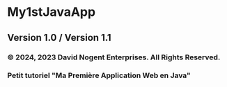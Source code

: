<h1>My1stJavaApp</h1>
<h2>Version 1.0 / Version 1.1</h2>
<h3>&copy; 2024, 2023 David Nogent Enterprises. All Rights Reserved.</h3>
<h3>Petit tutoriel "Ma Première Application Web en Java"</h3>
